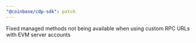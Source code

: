 ```yaml
---
"@coinbase/cdp-sdk": patch
---
```


Fixed managed methods not being available when using custom RPC URLs with EVM server accounts
